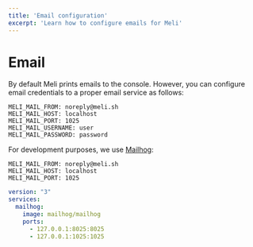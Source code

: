 ```yaml
---
title: 'Email configuration'
excerpt: 'Learn how to configure emails for Meli'
---
```


# Email

By default Meli prints emails to the console. However, you can configure email credentials to a proper email service as follows:

<div class="code-group">

```shell script
MELI_MAIL_FROM: noreply@meli.sh
MELI_MAIL_HOST: localhost
MELI_MAIL_PORT: 1025
MELI_MAIL_USERNAME: user
MELI_MAIL_PASSWORD: password
```

</div>

For development purposes, we use [Mailhog](https://github.com/mailhog/MailHog):

<div class="code-group" data-props='{ "lineNumbers": ["true"], "labels": [".env"] }'>

```dotenv
MELI_MAIL_FROM: noreply@meli.sh
MELI_MAIL_HOST: localhost
MELI_MAIL_PORT: 1025
```

</div>

<div class="code-group" data-props='{ "lineNumbers": ["true"], "labels": ["docker-compose.yml"] }'>

```yaml
version: "3"
services:
  mailhog:
    image: mailhog/mailhog
    ports:
      - 127.0.0.1:8025:8025
      - 127.0.0.1:1025:1025
```

</div>
